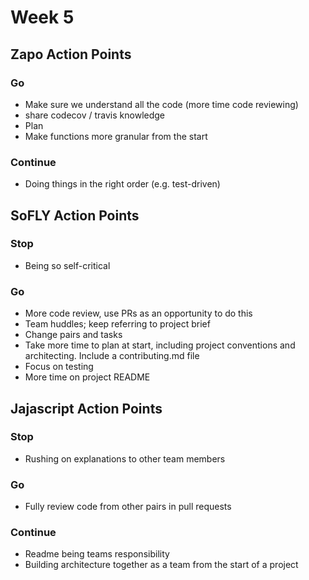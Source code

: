 # Week 5

## Zapo Action Points

### Go

+ Make sure we understand all the code (more time code reviewing)
+ share codecov / travis knowledge
+ Plan
+ Make functions more granular from the start

### Continue

+ Doing things in the right order (e.g. test-driven)

## SoFLY Action Points

### Stop

+ Being so self-critical

### Go

+ More code review, use PRs as an opportunity to do this
+ Team huddles; keep referring to project brief
+ Change pairs and tasks
+ Take more time to plan at start, including project conventions and architecting. Include a contributing.md file
+ Focus on testing
+ More time on project README

## Jajascript Action Points

### Stop

+ Rushing on explanations to other team members

### Go 

+ Fully review code from other pairs in pull requests

### Continue

+ Readme being teams responsibility
+ Building architecture together as a team from the start of a project

